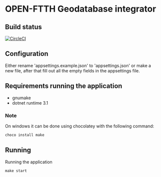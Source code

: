 # OPEN-FTTH Geodatabase integrator

## Build status
[![CircleCI](https://circleci.com/gh/DAXGRID/open-ftth-gdb-integrator/tree/master.svg?style=shield&circle)](https://circleci.com/gh/DAXGRID/open-ftth-gdb-integrator/tree/master)

## Configuration
Either rename 'appsettings.example.json' to 'appsettings.json' or make a new
file, after that fill out all the empty fields in the appsettings file.

## Requirements running the application
* gnumake
* dotnet runtime 3.1

### Note
On windows it can be done using chocolatey with the following command:
``` sh
choco install make
```

## Running
Running the application
``` makefile
make start
```
